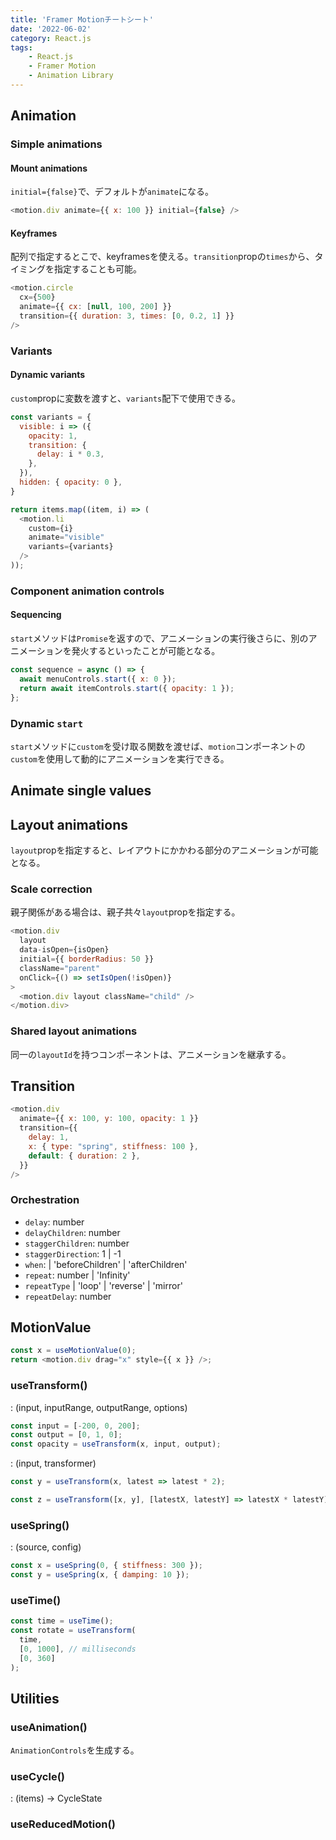 ```yaml
---
title: 'Framer Motionチートシート'
date: '2022-06-02'
category: React.js
tags:
    - React.js
    - Framer Motion
    - Animation Library
---
```


## Animation
### Simple animations
#### Mount animations
`initial={false}`で、デフォルトが`animate`になる。
```js
<motion.div animate={{ x: 100 }} initial={false} />
```

#### Keyframes
配列で指定するとこで、keyframesを使える。`transition`propの`times`から、タイミングを指定することも可能。
```js
<motion.circle
  cx={500}
  animate={{ cx: [null, 100, 200] }}
  transition={{ duration: 3, times: [0, 0.2, 1] }}
/>
```

### Variants
#### Dynamic variants
`custom`propに変数を渡すと、`variants`配下で使用できる。
```js
const variants = {
  visible: i => ({
    opacity: 1,
    transition: {
      delay: i * 0.3,
    },
  }),
  hidden: { opacity: 0 },
}

return items.map((item, i) => (
  <motion.li
    custom={i}
    animate="visible"
    variants={variants}
  />
));
```

### Component animation controls

#### Sequencing
`start`メソッドは`Promise`を返すので、アニメーションの実行後さらに、別のアニメーションを発火するといったことが可能となる。

```js
const sequence = async () => {
  await menuControls.start({ x: 0 });
  return await itemControls.start({ opacity: 1 });
};
```

### Dynamic `start`
`start`メソッドに`custom`を受け取る関数を渡せば、`motion`コンポーネントの`custom`を使用して動的にアニメーションを実行できる。

## Animate single values
<!-- todo -->


## Layout animations
`layout`propを指定すると、レイアウトにかかわる部分のアニメーションが可能となる。

### Scale correction
親子関係がある場合は、親子共々`layout`propを指定する。
```js
<motion.div
  layout
  data-isOpen={isOpen}
  initial={{ borderRadius: 50 }}
  className="parent"
  onClick={() => setIsOpen(!isOpen)}
>
  <motion.div layout className="child" />
</motion.div>
```

### Shared layout animations
同一の`layoutId`を持つコンポーネントは、アニメーションを継承する。



## Transition
```js
<motion.div
  animate={{ x: 100, y: 100, opacity: 1 }}
  transition={{
    delay: 1,
    x: { type: "spring", stiffness: 100 },
    default: { duration: 2 },
  }}
/>
```

### Orchestration
- `delay`: number
- `delayChildren`: number
- `staggerChildren`: number
- `staggerDirection`: 1 | -1
- `when`:
  | 'beforeChildren'
  | 'afterChildren'
- `repeat`: number | 'Infinity'
- `repeatType`
  | 'loop'
  | 'reverse'
  | 'mirror'
- `repeatDelay`: number



## MotionValue
```js
const x = useMotionValue(0);
return <motion.div drag="x" style={{ x }} />;
```

### useTransform()
: (input, inputRange, outputRange, options)
```js
const input = [-200, 0, 200];
const output = [0, 1, 0];
const opacity = useTransform(x, input, output);
```

: (input, transformer)
```js
const y = useTransform(x, latest => latest * 2);

const z = useTransform([x, y], [latestX, latestY] => latestX * latestY);
```

### useSpring()
: (source, config)
```js
const x = useSpring(0, { stiffness: 300 });
const y = useSpring(x, { damping: 10 });
```

### useTime()
```js
const time = useTime();
const rotate = useTransform(
  time,
  [0, 1000], // milliseconds
  [0, 360]
);
```



## Utilities
### useAnimation()
`AnimationControls`を生成する。

### useCycle()
: (items) -> CycleState<T>

### useReducedMotion()